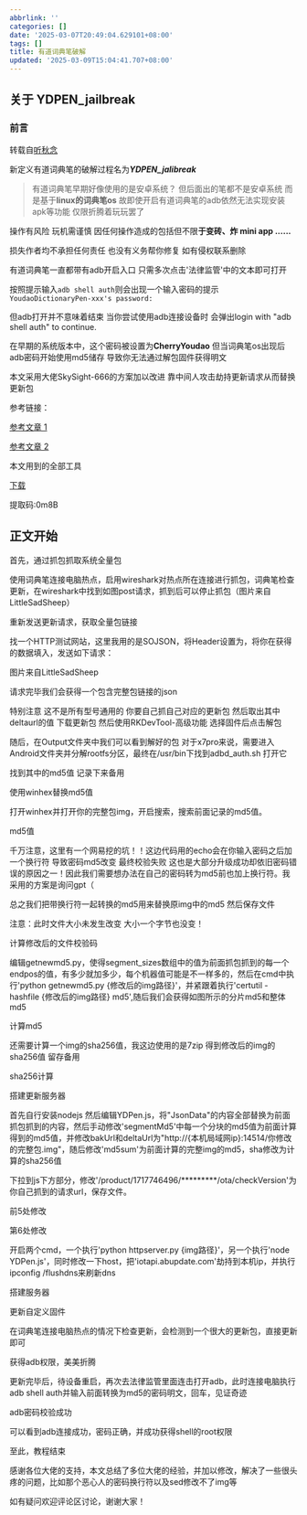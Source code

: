 ```yaml
---
abbrlink: ''
categories: []
date: '2025-03-07T20:49:04.629101+08:00'
tags: []
title: 有道词典笔破解
updated: '2025-03-09T15:04:41.707+08:00'
---
```

## 关于 YDPEN_jailbreak

### 前言

转载自[听秋念](https://m.bilibili.com/opus/1041644000127221764?plat_id=35&share_from=article&share_medium=iphone&share_plat=ios&share_source=QQ&share_tag=s_i&timestamp=1741365791&unique_k=3UbJ6rn)

新定义有道词典笔的破解过程名为***YDPEN_jalibreak***

> 有道词典笔早期好像使用的是安卓系统？ 但后面出的笔都不是安卓系统 而是基于**linux的词典笔os** 故即使开启有道词典笔的adb依然无法实现安装apk等功能 仅限折腾着玩玩罢了

操作有风险 玩机需谨慎 因任何操作造成的包括但不限**于变砖、炸 mini app ......**

损失作者均不承担任何责任 也没有义务帮你修复 如有侵权联系删除

有道词典笔一直都带有adb开启入口 只需多次点击'法律监管'中的文本即可打开

按照提示输入`adb shell auth`则会出现一个输入密码的提示`YoudaoDictionaryPen-xxx's password:`

但adb打开并不意味着结束 当你尝试使用adb连接设备时 会弹出login with "adb shell auth" to continue.

在早期的系统版本中，这个密码被设置为**CherryYoudao** 但当词典笔os出现后 adb密码开始使用md5储存 导致你无法通过解包固件获得明文

本文采用大佬SkySight-666的方案加以改进 靠中间人攻击劫持更新请求从而替换更新包

参考链接：

[参考文章 1](https://github.com/orgs/PenUniverse/discussions/250)

[参考文章 2](https://github.com/orgs/PenUniverse/discussions/277)

本文用到的全部工具

[下载](https://www.123684.com/s/sE1hjv-mklwd? "文所有用到的工具")

提取码:0m8B

## 正文开始

首先，通过抓包抓取系统全量包

使用词典笔连接电脑热点，启用wireshark对热点所在连接进行抓包，词典笔检查更新，在wireshark中找到如图post请求，抓到后可以停止抓包（图片来自LittleSadSheep）

重新发送更新请求，获取全量包链接

找一个HTTP测试网站，这里我用的是SOJSON，将Header设置为，将你在获得的数据填入，发送如下请求：

图片来自LittleSadSheep

请求完毕我们会获得一个包含完整包链接的json

特别注意 这不是所有型号通用的 你要自己抓自己对应的更新包 然后取出其中deltaurl的值 下载更新包 然后使用RKDevTool-高级功能 选择固件后点击解包

随后，在Output文件夹中我们可以看到解好的包 对于x7pro来说，需要进入Android文件夹并分解rootfs分区，最终在/usr/bin下找到adbd_auth.sh 打开它

找到其中的md5值 记录下来备用

使用winhex替换md5值

打开winhex并打开你的完整包img，开启搜索，搜索前面记录的md5值。

md5值

千万注意，这里有一个网易挖的坑！！这边代码用的echo会在你输入密码之后加一个换行符 导致密码md5改变 最终校验失败 这也是大部分升级成功却依旧密码错误的原因之一！因此我们需要想办法在自己的密码转为md5前也加上换行符。我采用的方案是询问gpt（

总之我们把带换行符一起转换的md5用来替换原img中的md5 然后保存文件

注意：此时文件大小未发生改变 大小一个字节也没变！

计算修改后的文件校验码

编辑getnewmd5.py，使得segment_sizes数组中的值为前面抓包抓到的每一个endpos的值，有多少就加多少，每个机器值可能是不一样多的，然后在cmd中执行'python getnewmd5.py {修改后的img路径}'，并紧跟着执行'certutil -hashfile {修改后的img路径} md5',随后我们会获得如图所示的分片md5和整体md5

计算md5

还需要计算一个img的sha256值，我这边使用的是7zip 得到修改后的img的sha256值 留存备用

sha256计算

搭建更新服务器

首先自行安装nodejs 然后编辑YDPen.js，将"JsonData"的内容全部替换为前面抓包抓到的内容，然后手动修改'segmentMd5'中每一个分块的md5值为前面计算得到的md5值，并修改bakUrl和deltaUrl为"http://{本机局域网ip}:14514/你修改的完整包.img"，随后修改'md5sum'为前面计算的完整img的md5，sha修改为计算的sha256值

下拉到js下方部分，修改'/product/1717746496/*********/ota/checkVersion'为你自己抓到的请求url，保存文件。

前5处修改

第6处修改

开启两个cmd，一个执行'python httpserver.py {img路径}'，另一个执行'node YDPen.js'，同时修改一下host，把'iotapi.abupdate.com'劫持到本机ip，并执行ipconfig /flushdns来刷新dns

搭建服务器

更新自定义固件

在词典笔连接电脑热点的情况下检查更新，会检测到一个很大的更新包，直接更新即可

获得adb权限，美美折腾

更新完毕后，待设备重启，再次去法律监管里面连击打开adb，此时连接电脑执行adb shell auth并输入前面转换为md5的密码明文，回车，见证奇迹

adb密码校验成功

可以看到adb连接成功，密码正确，并成功获得shell的root权限

至此，教程结束

感谢各位大佬的支持，本文总结了多位大佬的经验，并加以修改，解决了一些很头疼的问题，比如那个恶心人的密码换行符以及sed修改不了img等

如有疑问欢迎评论区讨论，谢谢大家！
